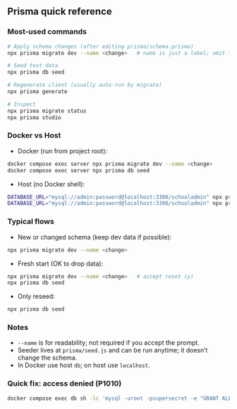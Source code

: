 ## Prisma quick reference

### Most-used commands

```bash
# Apply schema changes (after editing prisma/schema.prisma)
npx prisma migrate dev --name <change>   # name is just a label; omit to be prompted

# Seed test data
npx prisma db seed

# Regenerate client (usually auto-run by migrate)
npx prisma generate

# Inspect
npx prisma migrate status
npx prisma studio
```

### Docker vs Host

- Docker (run from project root):

```bash
docker compose exec server npx prisma migrate dev --name <change>
docker compose exec server npx prisma db seed
```

- Host (no Docker shell):

```bash
DATABASE_URL="mysql://admin:password@localhost:3306/schooladmin" npx prisma migrate dev --name <change>
DATABASE_URL="mysql://admin:password@localhost:3306/schooladmin" npx prisma db seed
```

### Typical flows

- New or changed schema (keep dev data if possible):

```bash
npx prisma migrate dev --name <change>
```

- Fresh start (OK to drop data):

```bash
npx prisma migrate dev --name <change>   # accept reset (y)
npx prisma db seed
```

- Only reseed:

```bash
npx prisma db seed
```

### Notes

- `--name` is for readability; not required if you accept the prompt.
- Seeder lives at `prisma/seed.js` and can be run anytime; it doesn’t change the schema.
- In Docker use host `db`; on host use `localhost`.

### Quick fix: access denied (P1010)

```bash
docker compose exec db sh -lc 'mysql -uroot -psupersecret -e "GRANT ALL PRIVILEGES ON *.* TO '\''admin'\''@'\''%\'' WITH GRANT OPTION; FLUSH PRIVILEGES;"'
```
